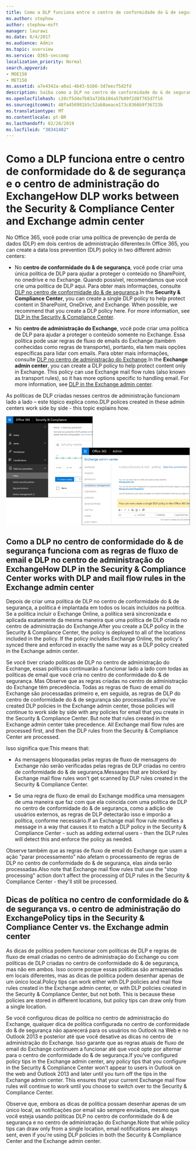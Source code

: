 ```yaml
---
title: Como a DLP funciona entre o centro de conformidade do & de segurança e o centro de administração do Exchange
ms.author: stephow
author: stephow-msft
manager: laurawi
ms.date: 8/4/2017
ms.audience: Admin
ms.topic: overview
ms.service: O365-seccomp
localization_priority: Normal
search.appverid:
- MOE150
- MET150
ms.assetid: a7e4342a-a0a1-4b43-b166-3d7eecf5d2fd
description: Saiba como a DLP no centro de conformidade do & de segurança funciona com a DLP e regras de fluxo de emails (regras de transporte) no centro de administração do Exchange.
ms.openlocfilehash: c20cf5d4e7b83a726b104a57b89f2d8f765d7f16
ms.sourcegitcommit: 48fa456981b5c52ab8aeace173c8366b9f36723b
ms.translationtype: MT
ms.contentlocale: pt-BR
ms.lasthandoff: 02/28/2019
ms.locfileid: "30341482"
---
```

# <a name="how-dlp-works-between-the-security--compliance-center-and-exchange-admin-center"></a><span data-ttu-id="8bf39-103">Como a DLP funciona entre o centro de conformidade do & de segurança e o centro de administração do Exchange</span><span class="sxs-lookup"><span data-stu-id="8bf39-103">How DLP works between the Security & Compliance Center and Exchange admin center</span></span>

<span data-ttu-id="8bf39-104">No Office 365, você pode criar uma política de prevenção de perda de dados (DLP) em dois centros de administração diferentes:</span><span class="sxs-lookup"><span data-stu-id="8bf39-104">In Office 365, you can create a data loss prevention (DLP) policy in two different admin centers:</span></span>
  
- <span data-ttu-id="8bf39-p101">No **centro de conformidade do & de segurança**, você pode criar uma única política de DLP para ajudar a proteger o conteúdo no SharePoint, no onedrive e no Exchange. Quando possível, recomendamos que você crie uma política de DLP aqui. Para obter mais informações, consulte [DLP no centro de conformidade do & de segurança](data-loss-prevention-policies.md).</span><span class="sxs-lookup"><span data-stu-id="8bf39-p101">In the **Security & Compliance Center**, you can create a single DLP policy to help protect content in SharePoint, OneDrive, and Exchange. When possible, we recommend that you create a DLP policy here. For more information, see [DLP in the Security & Compliance Center](data-loss-prevention-policies.md).</span></span>
    
- <span data-ttu-id="8bf39-p102">No **centro de administração do Exchange**, você pode criar uma política de DLP para ajudar a proteger o conteúdo somente no Exchange. Essa política pode usar regras de fluxo de emails do Exchange (também conhecidas como regras de transporte), portanto, ela tem mais opções específicas para lidar com emails. Para obter mais informações, consulte [DLP no centro de administração do Exchange](https://go.microsoft.com/fwlink/?linkid=852311).</span><span class="sxs-lookup"><span data-stu-id="8bf39-p102">In the **Exchange admin center**, you can create a DLP policy to help protect content only in Exchange. This policy can use Exchange mail flow rules (also known as transport rules), so it has more options specific to handling email. For more information, see [DLP in the Exchange admin center](https://go.microsoft.com/fwlink/?linkid=852311).</span></span>
    
<span data-ttu-id="8bf39-111">As políticas de DLP criadas nesses centros de administração funcionam lado a lado – este tópico explica como.</span><span class="sxs-lookup"><span data-stu-id="8bf39-111">DLP polices created in these admin centers work side by side - this topic explains how.</span></span>
  
![Páginas de DLP no centro de administração de segurança e conformidade do Exchange](media/d3eaa7e7-3b16-457b-bd9c-26707f7b584f.png)
  
## <a name="how-dlp-in-the-security--compliance-center-works-with-dlp-and-mail-flow-rules-in-the-exchange-admin-center"></a><span data-ttu-id="8bf39-113">Como a DLP no centro de conformidade do & de segurança funciona com as regras de fluxo de email e DLP no centro de administração do Exchange</span><span class="sxs-lookup"><span data-stu-id="8bf39-113">How DLP in the Security & Compliance Center works with DLP and mail flow rules in the Exchange admin center</span></span>

<span data-ttu-id="8bf39-p103">Depois de criar uma política de DLP no centro de conformidade do & de segurança, a política é implantada em todos os locais incluídos na política. Se a política incluir o Exchange Online, a política será sincronizada e aplicada exatamente da mesma maneira que uma política de DLP criada no centro de administração do Exchange.</span><span class="sxs-lookup"><span data-stu-id="8bf39-p103">After you create a DLP policy in the Security & Compliance Center, the policy is deployed to all of the locations included in the policy. If the policy includes Exchange Online, the policy's synced there and enforced in exactly the same way as a DLP policy created in the Exchange admin center.</span></span> 
  
<span data-ttu-id="8bf39-p104">Se você tiver criado políticas de DLP no centro de administração do Exchange, essas políticas continuarão a funcionar lado a lado com todas as políticas de email que você cria no centro de conformidade do & de segurança. Mas Observe que as regras criadas no centro de administração do Exchange têm precedência. Todas as regras de fluxo de email do Exchange são processadas primeiro e, em seguida, as regras de DLP do centro de conformidade do & de segurança são processadas.</span><span class="sxs-lookup"><span data-stu-id="8bf39-p104">If you've created DLP policies in the Exchange admin center, those policies will continue to work side by side with any policies for email that you create in the Security & Compliance Center. But note that rules created in the Exchange admin center take precedence. All Exchange mail flow rules are processed first, and then the DLP rules from the Security & Compliance Center are processed.</span></span>
  
<span data-ttu-id="8bf39-119">Isso significa que:</span><span class="sxs-lookup"><span data-stu-id="8bf39-119">This means that:</span></span>
  
- <span data-ttu-id="8bf39-120">As mensagens bloqueadas pelas regras de fluxo de mensagens do Exchange não serão verificadas pelas regras de DLP criadas no centro de conformidade do & de segurança.</span><span class="sxs-lookup"><span data-stu-id="8bf39-120">Messages that are blocked by Exchange mail flow rules won't get scanned by DLP rules created in the Security & Compliance Center.</span></span>
    
- <span data-ttu-id="8bf39-121">Se uma regra de fluxo de email do Exchange modifica uma mensagem de uma maneira que faz com que ela coincida com uma política de DLP no centro de conformidade do & de segurança, como a adição de usuários externos, as regras de DLP detectarão isso e imporão a política, conforme necessário.</span><span class="sxs-lookup"><span data-stu-id="8bf39-121">If an Exchange mail flow rule modifies a message in a way that causes it to match a DLP policy in the Security & Compliance Center - such as adding external users - then the DLP rules will detect this and enforce the policy as needed.</span></span>
    
<span data-ttu-id="8bf39-122">Observe também que as regras de fluxo de email do Exchange que usam a ação "parar processamento" não afetam o processamento de regras de DLP no centro de conformidade do & de segurança, elas ainda serão processadas.</span><span class="sxs-lookup"><span data-stu-id="8bf39-122">Also note that Exchange mail flow rules that use the "stop processing" action don't affect the processing of DLP rules in the Security & Compliance Center - they'll still be processed.</span></span>
  
## <a name="policy-tips-in-the-security--compliance-center-vs-the-exchange-admin-center"></a><span data-ttu-id="8bf39-123">Dicas de política no centro de conformidade do & de segurança vs. o centro de administração do Exchange</span><span class="sxs-lookup"><span data-stu-id="8bf39-123">Policy tips in the Security & Compliance Center vs. the Exchange admin center</span></span>

<span data-ttu-id="8bf39-p105">As dicas de política podem funcionar com políticas de DLP e regras de fluxo de email criadas no centro de administração do Exchange ou com políticas de DLP criadas no centro de conformidade do & de segurança, mas não em ambos. Isso ocorre porque essas políticas são armazenadas em locais diferentes, mas as dicas de política podem desenhar apenas de um único local.</span><span class="sxs-lookup"><span data-stu-id="8bf39-p105">Policy tips can work either with DLP policies and mail flow rules created in the Exchange admin center, or with DLP policies created in the Security & Compliance Center, but not both. This is because these policies are stored in different locations, but policy tips can draw only from a single location.</span></span>
  
<span data-ttu-id="8bf39-p106">Se você configurou dicas de política no centro de administração do Exchange, qualquer dica de política configurada no centro de conformidade do & de segurança não aparecerá para os usuários no Outlook na Web e no Outlook 2013 e posterior até que você desative as dicas no centro de administração do Exchange. Isso garante que as regras atuais de fluxo de email do Exchange continuem a funcionar até que você opte por alternar para o centro de conformidade do & de segurança.</span><span class="sxs-lookup"><span data-stu-id="8bf39-p106">If you've configured policy tips in the Exchange admin center, any policy tips that you configure in the Security & Compliance Center won't appear to users in Outlook on the web and Outlook 2013 and later until you turn off the tips in the Exchange admin center. This ensures that your current Exchange mail flow rules will continue to work until you choose to switch over to the Security & Compliance Center.</span></span>
  
<span data-ttu-id="8bf39-128">Observe que, embora as dicas de política possam desenhar apenas de um único local, as notificações por email são sempre enviadas, mesmo que você esteja usando políticas DLP no centro de conformidade do & de segurança e no centro de administração do Exchange.</span><span class="sxs-lookup"><span data-stu-id="8bf39-128">Note that while policy tips can draw only from a single location, email notifications are always sent, even if you're using DLP policies in both the Security & Compliance Center and the Exchange admin center.</span></span>
  

